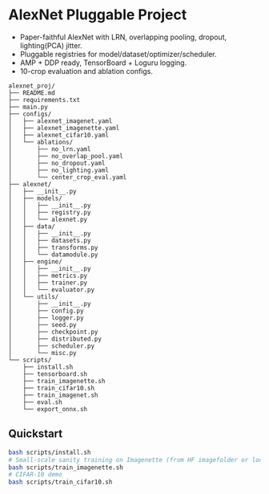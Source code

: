 # AlexNet Pluggable Project

- Paper-faithful AlexNet with LRN, overlapping pooling, dropout, lighting(PCA) jitter.
- Pluggable registries for model/dataset/optimizer/scheduler.
- AMP + DDP ready, TensorBoard + Loguru logging.
- 10-crop evaluation and ablation configs.

```
alexnet_proj/
├── README.md
├── requirements.txt
├── main.py
├── configs/
│   ├── alexnet_imagenet.yaml
│   ├── alexnet_imagenette.yaml
│   ├── alexnet_cifar10.yaml
│   └── ablations/
│       ├── no_lrn.yaml
│       ├── no_overlap_pool.yaml
│       ├── no_dropout.yaml
│       ├── no_lighting.yaml
│       └── center_crop_eval.yaml
├── alexnet/
│   ├── __init__.py
│   ├── models/
│   │   ├── __init__.py
│   │   ├── registry.py
│   │   └── alexnet.py
│   ├── data/
│   │   ├── __init__.py
│   │   ├── datasets.py
│   │   ├── transforms.py
│   │   └── datamodule.py
│   ├── engine/
│   │   ├── __init__.py
│   │   ├── metrics.py
│   │   ├── trainer.py
│   │   └── evaluator.py
│   └── utils/
│       ├── __init__.py
│       ├── config.py
│       ├── logger.py
│       ├── seed.py
│       ├── checkpoint.py
│       ├── distributed.py
│       ├── scheduler.py
│       └── misc.py
└── scripts/
    ├── install.sh
    ├── tensorboard.sh
    ├── train_imagenette.sh
    ├── train_cifar10.sh
    ├── train_imagenet.sh
    ├── eval.sh
    └── export_onnx.sh

```

## Quickstart
```bash
bash scripts/install.sh
# Small-scale sanity training on Imagenette (from HF imagefolder or local)
bash scripts/train_imagenette.sh
# CIFAR-10 demo
bash scripts/train_cifar10.sh
```